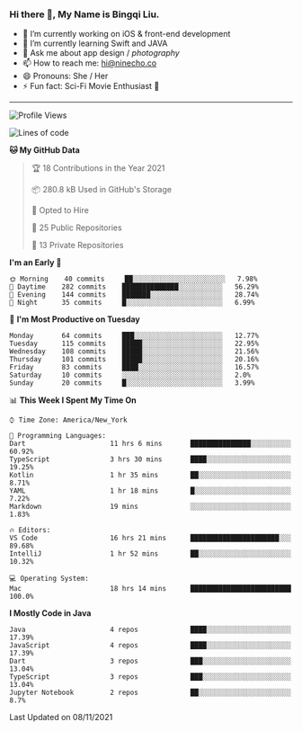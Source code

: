 ### Hi there 👋, My Name is Bingqi Liu.

- 🔭 I’m currently working on iOS & front-end development
- 🌱 I’m currently learning Swift and JAVA
- 💬 Ask me about app design / *photography*
- 📫 How to reach me: hi@ninecho.co
- 😄 Pronouns: She / Her
- ⚡ Fun fact: Sci-Fi Movie Enthusiast 🚀

---

<!--START_SECTION:waka-->
![Profile Views](http://img.shields.io/badge/Profile%20Views-0-blue)

![Lines of code](https://img.shields.io/badge/From%20Hello%20World%20I%27ve%20Written-3.1%20million%20lines%20of%20code-blue)

**🐱 My GitHub Data** 

> 🏆 18 Contributions in the Year 2021
 > 
> 📦 280.8 kB Used in GitHub's Storage 
 > 
> 💼 Opted to Hire
 > 
> 📜 25 Public Repositories 
 > 
> 🔑 13 Private Repositories  
 > 
**I'm an Early 🐤** 

```text
🌞 Morning    40 commits     ██░░░░░░░░░░░░░░░░░░░░░░░   7.98% 
🌆 Daytime    282 commits    ██████████████░░░░░░░░░░░   56.29% 
🌃 Evening    144 commits    ███████░░░░░░░░░░░░░░░░░░   28.74% 
🌙 Night      35 commits     █░░░░░░░░░░░░░░░░░░░░░░░░   6.99%

```
📅 **I'm Most Productive on Tuesday** 

```text
Monday       64 commits     ███░░░░░░░░░░░░░░░░░░░░░░   12.77% 
Tuesday      115 commits    █████░░░░░░░░░░░░░░░░░░░░   22.95% 
Wednesday    108 commits    █████░░░░░░░░░░░░░░░░░░░░   21.56% 
Thursday     101 commits    █████░░░░░░░░░░░░░░░░░░░░   20.16% 
Friday       83 commits     ████░░░░░░░░░░░░░░░░░░░░░   16.57% 
Saturday     10 commits     ░░░░░░░░░░░░░░░░░░░░░░░░░   2.0% 
Sunday       20 commits     █░░░░░░░░░░░░░░░░░░░░░░░░   3.99%

```


📊 **This Week I Spent My Time On** 

```text
⌚︎ Time Zone: America/New_York

💬 Programming Languages: 
Dart                     11 hrs 6 mins       ███████████████░░░░░░░░░░   60.92% 
TypeScript               3 hrs 30 mins       ████░░░░░░░░░░░░░░░░░░░░░   19.25% 
Kotlin                   1 hr 35 mins        ██░░░░░░░░░░░░░░░░░░░░░░░   8.71% 
YAML                     1 hr 18 mins        █░░░░░░░░░░░░░░░░░░░░░░░░   7.22% 
Markdown                 19 mins             ░░░░░░░░░░░░░░░░░░░░░░░░░   1.83%

🔥 Editors: 
VS Code                  16 hrs 21 mins      ██████████████████████░░░   89.68% 
IntelliJ                 1 hr 52 mins        ██░░░░░░░░░░░░░░░░░░░░░░░   10.32%

💻 Operating System: 
Mac                      18 hrs 14 mins      █████████████████████████   100.0%

```

**I Mostly Code in Java** 

```text
Java                     4 repos             ████░░░░░░░░░░░░░░░░░░░░░   17.39% 
JavaScript               4 repos             ████░░░░░░░░░░░░░░░░░░░░░   17.39% 
Dart                     3 repos             ███░░░░░░░░░░░░░░░░░░░░░░   13.04% 
TypeScript               3 repos             ███░░░░░░░░░░░░░░░░░░░░░░   13.04% 
Jupyter Notebook         2 repos             ██░░░░░░░░░░░░░░░░░░░░░░░   8.7%

```



 Last Updated on 08/11/2021
<!--END_SECTION:waka-->
